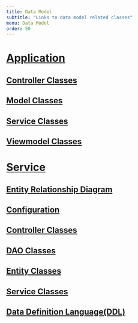 ```yaml
---
title: Data Model
subtitle: "Links to data model related classes"
menu: Data Model
order: 50
---
```


# [Application](https://github.com/team-assignments/team-assignments-android)

## [Controller Classes](https://github.com/team-assignments/team-assignments-android/tree/main/app/src/main/java/edu/cnm/deepdive/teamassignmentsandroid/controller)

## [Model Classes](https://github.com/team-assignments/team-assignments-android/tree/main/app/src/main/java/edu/cnm/deepdive/teamassignmentsandroid/model)

## [Service Classes](https://github.com/team-assignments/team-assignments-android/tree/main/app/src/main/java/edu/cnm/deepdive/teamassignmentsandroid/service)

## [Viewmodel Classes](https://github.com/team-assignments/team-assignments-android/tree/main/app/src/main/java/edu/cnm/deepdive/teamassignmentsandroid/viewmodel)


# [Service](https://github.com/team-assignments/service)

## [Entity Relationship Diagram](img/erd.png)

## [Configuration](https://github.com/team-assignments/service/tree/main/src/main/java/edu/cnm/deepdive/teamassignments/configuration)

## [Controller Classes](https://github.com/team-assignments/service/tree/main/src/main/java/edu/cnm/deepdive/teamassignments/controller)

## [DAO Classes](https://github.com/team-assignments/service/tree/main/src/main/java/edu/cnm/deepdive/teamassignments/model/dao)

## [Entity Classes](https://github.com/team-assignments/service/tree/main/src/main/java/edu/cnm/deepdive/teamassignments/model/entity)

## [Service Classes](https://github.com/team-assignments/service/tree/main/src/main/java/edu/cnm/deepdive/teamassignments/service)

## [Data Definition Language(DDL)](ddl.md)

